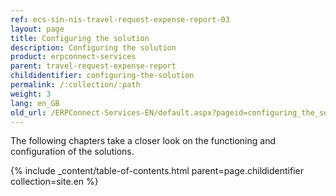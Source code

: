 ```yaml
---
ref: ecs-sin-nis-travel-request-expense-report-03
layout: page
title: Configuring the solution
description: Configuring the solution
product: erpconnect-services
parent: travel-request-expense-report
childidentifier: configuring-the-solution
permalink: /:collection/:path
weight: 3
lang: en_GB
old_url: /ERPConnect-Services-EN/default.aspx?pageid=configuring_the_solution
---
```


The following chapters take a closer look on the functioning and configuration of the solutions. 

{% include _content/table-of-contents.html parent=page.childidentifier collection=site.en %}